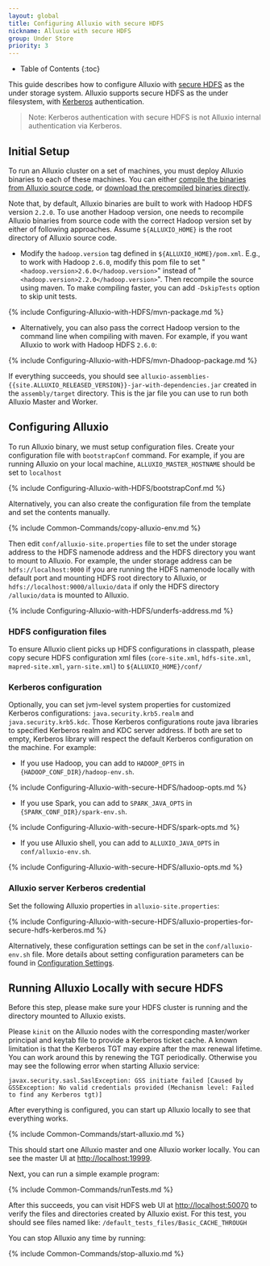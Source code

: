 ```yaml
---
layout: global
title: Configuring Alluxio with secure HDFS
nickname: Alluxio with secure HDFS
group: Under Store
priority: 3
---
```


* Table of Contents
{:toc}

This guide describes how to configure Alluxio with
[secure HDFS](https://hadoop.apache.org/docs/r2.7.2/hadoop-project-dist/hadoop-common/SecureMode.html)
as the under storage system. Alluxio supports secure HDFS as the under filesystem, with
[Kerberos](http://web.mit.edu/kerberos/) authentication.

> Note: Kerberos authentication with secure HDFS is not Alluxio internal authentication via Kerberos.

## Initial Setup

To run an Alluxio cluster on a set of machines, you must deploy Alluxio binaries to each of these machines. You can either [compile the binaries from Alluxio source code](Building-Alluxio-Master-Branch.html), or [download the precompiled binaries directly](http://alluxio.org/downloads/).

Note that, by default, Alluxio binaries are built to work with Hadoop HDFS version `2.2.0`. To use
another Hadoop version, one needs to recompile Alluxio binaries from source code with the correct
Hadoop version set by either of following approaches. Assume `${ALLUXIO_HOME}` is the root directory
of Alluxio source code.

* Modify the `hadoop.version` tag defined in `${ALLUXIO_HOME}/pom.xml`. E.g., to work with Hadoop
`2.6.0`, modify this pom file to set "`<hadoop.version>2.6.0</hadoop.version>`" instead of
"`<hadoop.version>2.2.0</hadoop.version>`". Then recompile the source using maven.
To make compiling faster, you can add `-DskipTests` option to skip unit tests.

{% include Configuring-Alluxio-with-HDFS/mvn-package.md %}

* Alternatively, you can also pass the correct Hadoop version to the command line when compiling
with maven. For example, if you want Alluxio to work with Hadoop HDFS `2.6.0`:

{% include Configuring-Alluxio-with-HDFS/mvn-Dhadoop-package.md %}

If everything succeeds, you should see
`alluxio-assemblies-{{site.ALLUXIO_RELEASED_VERSION}}-jar-with-dependencies.jar` created in the
`assembly/target` directory. This is the jar file you can use to run both Alluxio Master and Worker.

## Configuring Alluxio

To run Alluxio binary, we must setup configuration files. Create your configuration file with `bootstrapConf` command.
For example, if you are running Alluxio on your local machine, `ALLUXIO_MASTER_HOSTNAME` should be set to `localhost`

{% include Configuring-Alluxio-with-HDFS/bootstrapConf.md %}

Alternatively, you can also create the configuration file from the template and set the contents manually.

{% include Common-Commands/copy-alluxio-env.md %}

Then edit `conf/alluxio-site.properties` file to set the under storage address to the HDFS namenode address
and the HDFS directory you want to mount to Alluxio. For example, the under storage address can be
`hdfs://localhost:9000` if you are running the HDFS namenode locally with default port and mounting HDFS root directory to Alluxio,
or `hdfs://localhost:9000/alluxio/data` if only the HDFS directory `/alluxio/data` is mounted to Alluxio.

{% include Configuring-Alluxio-with-HDFS/underfs-address.md %}

### HDFS configuration files

To ensure Alluxio client picks up HDFS configurations in classpath, please copy secure HDFS configuration xml files
(`core-site.xml`, `hdfs-site.xml`, `mapred-site.xml`, `yarn-site.xml`) to `${ALLUXIO_HOME}/conf/`

### Kerberos configuration

Optionally, you can set jvm-level system properties for customized Kerberos configurations:
`java.security.krb5.realm` and `java.security.krb5.kdc`. Those Kerberos configurations route java libraries to specified Kerberos realm and KDC server address.
If both are set to empty, Kerberos library will respect
the default Kerberos configuration on the machine. For example:

* If you use Hadoop, you can add to `HADOOP_OPTS` in `{HADOOP_CONF_DIR}/hadoop-env.sh`.

{% include Configuring-Alluxio-with-secure-HDFS/hadoop-opts.md %}

* If you use Spark, you can add to `SPARK_JAVA_OPTS` in `{SPARK_CONF_DIR}/spark-env.sh`.

{% include Configuring-Alluxio-with-secure-HDFS/spark-opts.md %}

* If you use Alluxio shell, you can add to `ALLUXIO_JAVA_OPTS` in `conf/alluxio-env.sh`.

{% include Configuring-Alluxio-with-secure-HDFS/alluxio-opts.md %}

### Alluxio server Kerberos credential

Set the following Alluxio properties in `alluxio-site.properties`:

{% include Configuring-Alluxio-with-secure-HDFS/alluxio-properties-for-secure-hdfs-kerberos.md %}

Alternatively, these configuration settings can be set in the `conf/alluxio-env.sh` file. More
details about setting configuration parameters can be found in
[Configuration Settings](Configuration-Settings.html).

## Running Alluxio Locally with secure HDFS

Before this step, please make sure your HDFS cluster is running and the directory mounted to Alluxio exists.

Please `kinit` on the Alluxio nodes with the corresponding master/worker principal and keytab file
to provide a Kerberos ticket cache. A known limitation is that the Kerberos TGT may expire after the max renewal lifetime. You can work around this by renewing the TGT periodically. Otherwise you may see the following error when starting Alluxio service:

```
javax.security.sasl.SaslException: GSS initiate failed [Caused by GSSException: No valid credentials provided (Mechanism level: Failed to find any Kerberos tgt)]
```

After everything is configured, you can start up Alluxio locally to see that everything works.

{% include Common-Commands/start-alluxio.md %}

This should start one Alluxio master and one Alluxio worker locally. You can see the master UI at
[http://localhost:19999](http://localhost:19999).

Next, you can run a simple example program:

{% include Common-Commands/runTests.md %}

After this succeeds, you can visit HDFS web UI at [http://localhost:50070](http://localhost:50070)
to verify the files and directories created by Alluxio exist. For this test, you should see
files named like: `/default_tests_files/Basic_CACHE_THROUGH`

You can stop Alluxio any time by running:

{% include Common-Commands/stop-alluxio.md %}
